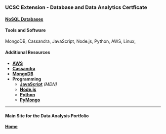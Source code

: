 ### UCSC Extension - Database and Data Analytics Certficate

#### [NoSQL Databases](https://dduril.github.io/ucscx-data-analytics/nosql-databases/)



#### Tools and Software

MongoDB, Cassandra, JavaScript, Node.js, Python, AWS, Linux, 

#### Additional Resources

- **<a href="https://aws.amazon.com/">AWS</a>**
- **<a href="http://cassandra.apache.org/">Cassandra</a>**
- **<a href="https://www.mongodb.com/">MongoDB</a>**
- **Programming**
	- **<a href="https://developer.mozilla.org/en-US/docs/Web/JavaScript">JavaScript</a>** _(MDN)_
	- **<a href="https://nodejs.org/en/">Node.js</a>**
	- **<a href="https://www.python.org/">Python</a>**
	- **<a href="https://api.mongodb.com/python/current/">PyMongo</a>**  
	
---

#### Main Site for the Data Analysis Portfolio

**[Home](https://dduril.github.io/ucscx-data-analytics/)**